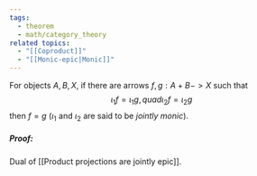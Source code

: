 ```yaml
---
tags:
  - theorem
  - math/category_theory
related topics:
  - "[[Coproduct]]"
  - "[[Monic-epic|Monic]]"
---
```

For objects $A,B,X$, if there are arrows $f,g:A+ B -> X$ such that$$
\iota_1 f=\iota_1g, quad
\iota_2f=\iota_2g
$$then $f=g$ ($\iota_1$ and $\iota_2$ are said to be _jointly monic_).
##### Proof:
Dual of [[Product projections are jointly epic]].